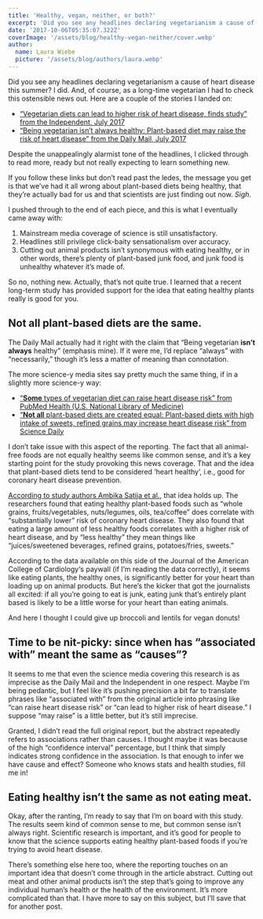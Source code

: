 ```yaml
---
title: 'Healthy, vegan, neither, or both?'
excerpt: 'Did you see any headlines declaring vegetarianism a cause of heart disease this summer? I did. And, of course, as a long-time vegetarian I had to check this ostensible news out…'
date: '2017-10-06T05:35:07.322Z'
coverImage: '/assets/blog/healthy-vegan-neither/cover.webp'
author:
  name: Laura Wiebe
  picture: '/assets/blog/authors/laura.webp'
---
```


Did you see any headlines declaring vegetarianism a cause of heart disease this summer? I did. And, of course, as a long-time vegetarian I had to check this ostensible news out. Here are a couple of the stories I landed on:


* [“Vegetarian diets can lead to higher risk of heart disease, finds study” from the Independent, July 2017](http://www.independent.co.uk/news/science/vegetarian-diets-heart-disease-link-higher-risk-health-food-sweet-refined-grains-potato-a7845286.html)
* [“Being vegetarian isn’t always healthy: Plant-based diet may raise the risk of heart disease” from the Daily Mail, July 2017](http://www.dailymail.co.uk/health/article-4704082/Being-vegetarian-isn-t-healthy.html)

Despite the unappealingly alarmist tone of the headlines, I clicked through to read more, ready but not really expecting to learn something new.

If you follow these links but don’t read past the ledes, the message you get is that we’ve had it all wrong about plant-based diets being healthy, that they’re actually bad for us and that scientists are just finding out now. _Sigh_.

I pushed through to the end of each piece, and this is what I eventually came away with:

1. Mainstream media coverage of science is still unsatisfactory.
1. Headlines still privilege click-baity sensationalism over accuracy.
1. Cutting out animal products isn’t synonymous with eating healthy, or in other words, there’s plenty of plant-based junk food, and junk food is unhealthy whatever it’s made of.

So no, nothing new. Actually, that’s not quite true. I learned that a recent long-term study has provided support for the idea that eating healthy plants really is good for you.

## Not all plant-based diets are the same.

The Daily Mail actually had it right with the claim that “Being vegetarian **isn’t always** healthy” (emphasis mine). If it were me, I’d replace “always” with “necessarily,” though it’s less a matter of meaning than connotation.

The more science-y media sites say pretty much the same thing, if in a slightly more science-y way:

* [“**Some** types of vegetarian diet can raise heart disease risk” from PubMed Health (U.S. National Library of Medicine)](https://www.ncbi.nlm.nih.gov/pubmedhealth/behindtheheadlines/news/2017-07-18-some-types-of-vegetarian-diet-can-raise-heart-disease-risk/)
* [“**Not all** plant-based diets are created equal: Plant-based diets with high intake of sweets, refined grains may increase heart disease risk” from Science Daily](https://www.sciencedaily.com/releases/2017/07/170717150851.htm)

I don’t take issue with this aspect of the reporting. The fact that all animal-free foods are not equally healthy seems like common sense, and it’s a key starting point for the study provoking this news coverage. That and the idea that plant-based diets tend to be considered ‘heart healthy’, i.e., good for coronary heart disease prevention.

[According to study authors Ambika Satija et al.](http://www.sciencedirect.com/science/article/pii/S0735109717375216?via%3Dihub), that idea holds up. The researchers found that eating healthy plant-based foods such as “whole grains, fruits/vegetables, nuts/legumes, oils, tea/coffee” does correlate with “substantially lower” risk of coronary heart disease. They also found that eating a large amount of less healthy foods correlates with a higher risk of heart disease, and by “less healthy” they mean things like “juices/sweetened beverages, refined grains, potatoes/fries, sweets.”

According to the data available on this side of the Journal of the American College of Cardiology‘s paywall (if I’m reading the data correctly), it seems like eating plants, the healthy ones, is significantly better for your heart than loading up on animal products. But here’s the kicker that got the journalists all excited: if all you’re going to eat is junk, eating junk that’s entirely plant based is likely to be a little worse for your heart than eating animals.

And here I thought I could give up broccoli and lentils for vegan donuts!

## Time to be nit-picky: since when has “associated with” meant the same as “causes”?

It seems to me that even the science media covering this research is as imprecise as the Daily Mail and the Independent in one respect. Maybe I’m being pedantic, but I feel like it’s pushing precision a bit far to translate phrases like “associated with” from the original article into phrasing like “can raise heart disease risk” or “can lead to higher risk of heart disease.” I suppose “may raise” is a little better, but it’s still imprecise.

Granted, I didn’t read the full original report, but the abstract repeatedly refers to associations rather than causes. I thought maybe it was because of the high “confidence interval” percentage, but I think that simply indicates strong confidence in the association. Is that enough to infer we have cause and effect? Someone who knows stats and health studies, fill me in!

## Eating healthy isn’t the same as not eating meat.

Okay, after the ranting, I’m ready to say that I’m on board with this study. The results seem kind of common sense to me, but common sense isn’t always right. Scientific research is important, and it’s good for people to know that the science supports eating healthy plant-based foods if you’re trying to avoid heart disease.

There’s something else here too, where the reporting touches on an important idea that doesn’t come through in the article abstract. Cutting out meat and other animal products isn’t the step that’s going to improve any individual human’s health or the health of the environment. It’s more complicated than that. I have more to say on this subject, but I’ll save that for another post.